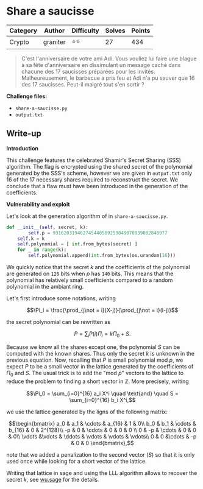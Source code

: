 # Share a saucisse

| Category | Author   | Difficulty | Solves | Points |
| -------- | -------- | ---------- | ------ | ------ |
| Crypto   | graniter | ⭐️⭐️         | 27     | 434    |

> C'est l'anniversaire de votre ami Adi. Vous vouliez lui faire une blague à sa fête d'anniversaire en dissimulant un message caché dans chacune des 17 saucisses préparées pour les invités. Malheureusement, le barbecue a pris feu et Adi n'a pu sauver que 16 des 17 saucisses. Peut-il malgré tout s'en sortir ?

**Challenge files:**

- `share-a-saucisse.py`
- `output.txt`

## Write-up

**Introduction**

This challenge features the celebrated Shamir's Secret Sharing (SSS) algorithm. The flag is encrypted using the shared secret of the polynomial generated by the SSS's scheme, however we are given in `output.txt` only 16 of the 17 necessary shares required to reconstruct the secret. We conclude that a flaw must have been introduced in the generation of the coefficients. 

**Vulnerability and exploit**  

Let's look at the generation algorithm of in `share-a-saucisse.py`.

``` python
def __init__(self, secret, k):
		self.p = 931620319462745440509259849070939082848977
    self.k = k
    self.polynomial = [ int.from_bytes(secret) ]
    for _ in range(k):
        self.polynomial.append(int.from_bytes(os.urandom(16)))
```

We quickly notice that the secret $`k`$ and the coefficients of the polynomial are generated on `128` bits when $`p`$ has `140` bits. This means that the polynomial has relatively small coefficients compared to a random polynomial in the ambiant ring.

Let's first introduce some notations, writing
```math
\Pi_i = \frac{\prod_{j\not = i}(X-j)}{\prod_{j\not = i}(i-j)}
```

the secret polynomial can be rewritten as
```math
P = \sum_i P(i)\Pi_i =  k \Pi_0 + S.
```

Because we know all the shares except one, the polynomial $`S`$ can be computed with the known shares. Thus only the secret $`k`$ is unknown in the previous equation. Now, recalling that $`P`$ is small polynomial mod $`p`$, we expect $`P`$ to be a small vector in the lattice generated by the coefficients of $`\Pi_0`$ and $`S`$. The usual trick is to add the "mod $`p`$" vectors to the lattice to reduce the problem to finding a short vector in $`\mathbb Z`$. More precisely, writing

```math
\Pi_0 = \sum_{i=0}^{16} a_i X^i \quad \text{and} \quad S = \sum_{i=0}^{16} b_i X^i,
```

we use the lattice generated by the ligns of the following matrix:

```math
\begin{bmatrix}
a_0 & a_1 & \cdots & a_{16} & 1 & 0\\ 
b_0 & b_1 & \cdots & b_{16} & 0 & 2^{128}\\ 
-p & 0 & \cdots & 0 & 0 & 0 \\
0 & -p &  \cdots & 0 & 0 & 0\\
\vdots &\vdots & \ddots & \vdots & \vdots & \vdots\\
0 & 0 &\cdots & -p & 0 & 0
\end{bmatrix},
```



note that we added a penalization to the second vector ($`S`$​) so that it is only used once while looking for a short vector of the lattice.

Writing that lattice in sage and using the LLL algorithm allows to recover the secret $`k`$, see [wu.sage](wu.sage) for the details.





